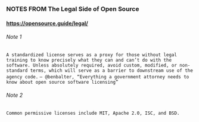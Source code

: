 ### NOTES FROM The Legal Side of Open Source

#### https://opensource.guide/legal/
###### Note 1
```A standardized license serves as a proxy for those without legal training to know precisely what they can and can’t do with the software. Unless absolutely required, avoid custom, modified, or non-standard terms, which will serve as a barrier to downstream use of the agency code.```
```— @benbalter, “Everything a government attorney needs to know about open source software licensing” ```
###### Note 2
``` Common permissive licenses include MIT, Apache 2.0, ISC, and BSD. ```

